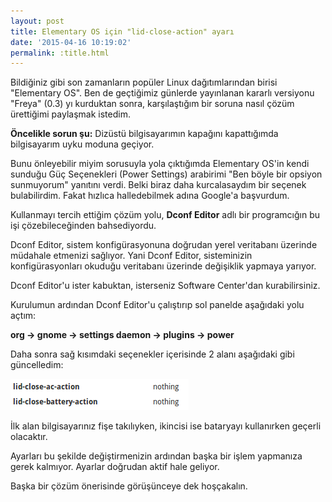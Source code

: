 ```yaml
---
layout: post
title: Elementary OS için "lid-close-action" ayarı
date: '2015-04-16 10:19:02'
permalink: :title.html
---
```


Bildiğiniz gibi son zamanların popüler Linux dağıtımlarından birisi "Elementary OS". Ben de geçtiğimiz günlerde yayınlanan kararlı versiyonu "Freya" (0.3) yı kurduktan sonra, karşılaştığım bir soruna nasıl çözüm ürettiğimi paylaşmak istedim.

**Öncelikle sorun şu:**
Dizüstü bilgisayarımın kapağını kapattığımda bilgisayarım uyku moduna geçiyor.
<!--more-->

Bunu önleyebilir miyim sorusuyla yola çıktığımda Elementary OS'in kendi sunduğu Güç Seçenekleri (Power Settings) arabirimi "Ben böyle bir opsiyon sunmuyorum" yanıtını verdi. Belki biraz daha kurcalasaydım bir seçenek bulabilirdim. Fakat hızlıca halledebilmek adına Google'a başvurdum.

Kullanmayı tercih ettiğim çözüm yolu, **Dconf Editor** adlı bir programcığın bu işi çözebileceğinden bahsediyordu.

Dconf Editor, sistem konfigürasyonuna doğrudan yerel veritabanı üzerinde müdahale etmenizi sağlıyor. Yani Dconf Editor, sisteminizin konfigürasyonları okuduğu veritabanı üzerinde değişiklik yapmaya yarıyor.

Dconf Editor'u ister kabuktan, isterseniz Software Center'dan kurabilirsiniz.

Kurulumun ardından Dconf Editor'u çalıştırıp sol panelde aşağıdaki yolu açtım:

**org -> gnome -> settings daemon -> plugins -> power**

Daha sonra sağ kısımdaki seçenekler içerisinde 2 alanı aşağıdaki gibi güncelledim:

![](/img/posts/dconf-editor.png)

İlk alan bilgisayarınız fişe takılıyken, ikincisi ise bataryayı kullanırken geçerli olacaktır.

Ayarları bu şekilde değiştirmenizin ardından başka bir işlem yapmanıza gerek kalmıyor. Ayarlar doğrudan aktif hale geliyor.

Başka bir çözüm önerisinde görüşünceye dek hoşçakalın.
